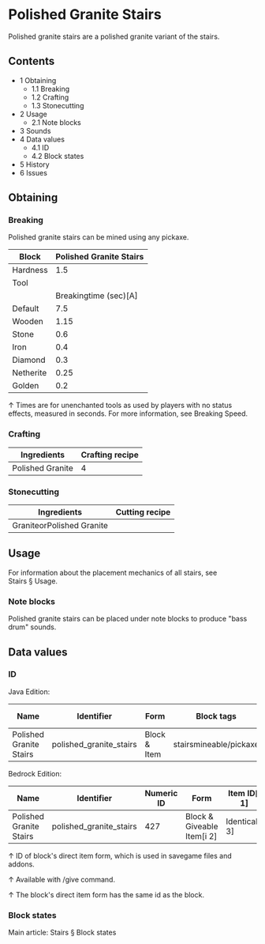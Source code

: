 # Polished Granite Stairs
Polished granite stairs are a polished granite variant of the stairs.

## Contents
- 1 Obtaining
	- 1.1 Breaking
	- 1.2 Crafting
	- 1.3 Stonecutting
- 2 Usage
	- 2.1 Note blocks
- 3 Sounds
- 4 Data values
	- 4.1 ID
	- 4.2 Block states
- 5 History
- 6 Issues

## Obtaining
### Breaking
Polished granite stairs can be mined using any pickaxe.

| Block     | Polished Granite Stairs |
|-----------|-------------------------|
| Hardness  | 1.5                     |
| Tool      |                         |
|           | Breakingtime (sec)[A]   |
| Default   | 7.5                     |
| Wooden    | 1.15                    |
| Stone     | 0.6                     |
| Iron      | 0.4                     |
| Diamond   | 0.3                     |
| Netherite | 0.25                    |
| Golden    | 0.2                     |


↑ Times are for unenchanted tools as used by players with no status effects, measured in seconds. For more information, see Breaking Speed.


### Crafting
| Ingredients      | Crafting recipe |
|------------------|-----------------|
| Polished Granite | 4               |

### Stonecutting
| Ingredients               | Cutting recipe |
|---------------------------|----------------|
| GraniteorPolished Granite |                |

## Usage
For information about the placement mechanics of all stairs, see Stairs § Usage.

### Note blocks
Polished granite stairs can be placed under note blocks to produce "bass drum" sounds.

## Data values
### ID
Java Edition:

| Name                    | Identifier              | Form         | Block tags             | Item tags | Translation key                         |
|-------------------------|-------------------------|--------------|------------------------|-----------|-----------------------------------------|
| Polished Granite Stairs | polished_granite_stairs | Block & Item | stairsmineable/pickaxe | stairs    | block.minecraft.polished_granite_stairs |

Bedrock Edition:

| Name                    | Identifier              | Numeric ID | Form                       | Item ID[i 1]   | Translation key                   |
|-------------------------|-------------------------|------------|----------------------------|----------------|-----------------------------------|
| Polished Granite Stairs | polished_granite_stairs | 427        | Block & Giveable Item[i 2] | Identical[i 3] | tile.polished_granite_stairs.name |


↑ ID of block's direct item form, which is used in savegame files and addons.

↑ Available with /give command.

↑ The block's direct item form has the same id as the block.


### Block states
Main article: Stairs § Block states

